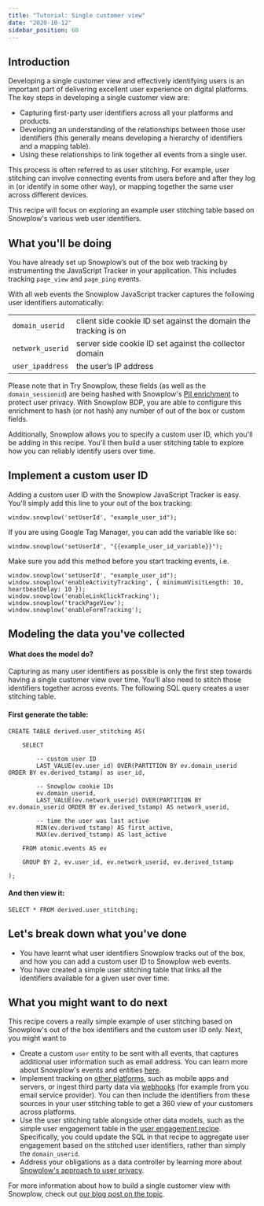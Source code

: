 ```yaml
---
title: "Tutorial: Single customer view"
date: "2020-10-12"
sidebar_position: 60
---
```


## Introduction

Developing a single customer view and effectively identifying users is an important part of delivering excellent user experience on digital platforms. The key steps in developing a single customer view are:

- Capturing first-party user identifiers across all your platforms and products.
- Developing an understanding of the relationships between those user identifiers (this generally means developing a hierarchy of identifiers and a mapping table).
- Using these relationships to link together all events from a single user.

This process is often referred to as user stitching. For example, user stitching can involve connecting events from users before and after they log in (or identify in some other way), or mapping together the same user across different devices.

This recipe will focus on exploring an example user stitching table based on Snowplow's various web user identifiers.

## What you'll be doing

You have already set up Snowplow’s out of the box web tracking by instrumenting the JavaScript Tracker in your application. This includes tracking `page_view` and `page_ping` events.

With all web events the Snowplow JavaScript tracker captures the following user identifiers automatically:

<table><tbody><tr><td><code>domain_userid</code></td><td>client side cookie ID set against the domain the tracking is on</td></tr><tr><td><code>network_userid</code></td><td>server side cookie ID set against the collector domain</td></tr><tr><td><code>user_ipaddress</code></td><td>the user’s IP address</td></tr></tbody></table>

Please note that in Try Snowplow, these fields (as well as the `domain_sessionid`) are being hashed with Snowplow's [PII enrichment](/docs/enriching-your-data/available-enrichments/pii-pseudonymization-enrichment/index.md) to protect user privacy. With Snowplow BDP, you are able to configure this enrichment to hash (or not hash) any number of out of the box or custom fields.

Additionally, Snowplow allows you to specify a custom user ID, which you'll be adding in this recipe. You'll then build a user stitching table to explore how you can reliably identify users over time.

## Implement a custom user ID

Adding a custom user ID with the Snowplow JavaScript Tracker is easy. You'll simply add this line to your out of the box tracking:

```
window.snowplow('setUserId', "example_user_id");
```

If you are using Google Tag Manager, you can add the variable like so:

```
window.snowplow('setUserId', "{{example_user_id_variable}}");
```

Make sure you add this method before you start tracking events, i.e.

```
window.snowplow('setUserId', "example_user_id");
window.snowplow('enableActivityTracking', { minimumVisitLength: 10, heartbeatDelay: 10 });
window.snowplow('enableLinkClickTracking');
window.snowplow('trackPageView');
window.snowplow('enableFormTracking');
```

## Modeling the data you've collected

#### What does the model do?

Capturing as many user identifiers as possible is only the first step towards having a single customer view over time. You’ll also need to stitch those identifiers together across events. The following SQL query creates a user stitching table.

#### First generate the table:

```
CREATE TABLE derived.user_stitching AS(

    SELECT

        -- custom user ID
        LAST_VALUE(ev.user_id) OVER(PARTITION BY ev.domain_userid ORDER BY ev.derived_tstamp) as user_id,

        -- Snowplow cookie IDs
        ev.domain_userid,
        LAST_VALUE(ev.network_userid) OVER(PARTITION BY ev.domain_userid ORDER BY ev.derived_tstamp) AS network_userid,

        -- time the user was last active
        MIN(ev.derived_tstamp) AS first_active,
        MAX(ev.derived_tstamp) AS last_active

    FROM atomic.events AS ev
    
    GROUP BY 2, ev.user_id, ev.network_userid, ev.derived_tstamp

);
```

#### And then view it:

```
SELECT * FROM derived.user_stitching;
```

## Let's break down what you've done

- You have learnt what user identifiers Snowplow tracks out of the box, and how you can add a custom user ID to Snowplow web events.
- You have created a simple user stitching table that links all the identifiers available for a given user over time.

## What you might want to do next

This recipe covers a really simple example of user stitching based on Snowplow's out of the box identifiers and the custom user ID only. Next, you might want to

- Create a custom `user` entity to be sent with all events, that captures additional user information such as email address. You can learn more about Snowplow's events and entities [here](/docs/understanding-tracking-design/understanding-events-entities/index.md).
- Implement tracking on [other platforms](/docs/collecting-data/collecting-from-own-applications/index.md), such as mobile apps and servers, or ingest third party data via [webhooks](/docs/collecting-data/collecting-data-from-third-parties/index.md) (for example from you email service provider). You can then include the identifiers from these sources in your user stitching table to get a 360 view of your customers across platforms.
- Use the user stitching table alongside other data models, such as the simple user engagement table in the [user engagement recipe](/docs/try-snowplow/recipes/recipe-user-engagement/index.md). Specifically, you could update the SQL in that recipe to aggregate user engagement based on the stitched user identifiers, rather than simply the `domain_userid`.
- Address your obligations as a data controller by learning more about [Snowplow's approach to user privacy](https://snowplowanalytics.com/blog/2020/09/07/2020/user-identification-and-privacy/).

For more information about how to build a single customer view with Snowplow, check out [our blog post on the topic](https://snowplowanalytics.com/blog/2020/06/11/single-customer-view/).
